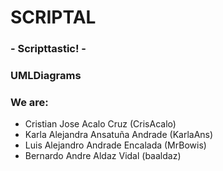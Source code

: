 # SCRIPTAL
### - Scripttastic! -
### UMLDiagrams
### We are:
- Cristian Jose Acalo Cruz (CrisAcalo)
- Karla Alejandra Ansatuña Andrade (KarlaAns)
- Luis Alejandro Andrade Encalada (MrBowis)
- Bernardo Andre Aldaz Vidal (baaldaz)